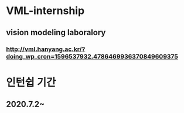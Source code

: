 # VML-internship
## vision modeling laboralory 
### http://vml.hanyang.ac.kr/?doing_wp_cron=1596537932.4786469936370849609375
# 인턴쉽 기간
## 2020.7.2~

